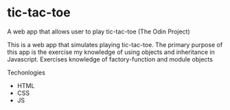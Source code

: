 # tic-tac-toe
A web app that allows user to play tic-tac-toe (The Odin Project)

This is a web app that simulates playing tic-tac-toe. The primary purpose
of this app is the exercise my knowledge of using objects and inheritance
in Javascript.
Exercises knowledge of factory-function and module objects

Techonlogies
* HTML
* CSS
* JS
